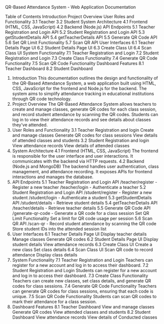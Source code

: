 QR-Based Attendance System - Web Application Documentation

Table of Contents
Introduction
Project Overview
User Roles and Functionality
3.1 Teacher
3.2 Student
System Architecture
4.1 Frontend (HTML, CSS, JavaScript)
4.2 Backend (Node.js)
API Endpoints
5.1 Teacher Registration and Login API
5.2 Student Registration and Login API
5.3 getStudentDetails API
5.4 getTeacherDetails API
5.5 Generate QR Code API
5.6 Set QR Limit Functionality
5.7 Scan QR API
User Interfaces
6.1 Teacher Details Page UI
6.2 Student Details Page UI
6.3 Create Class UI
6.4 Scan Class UI
System Functionality
7.1 Teacher Registration and Login
7.2 Student Registration and Login
7.3 Create Class Functionality
7.4 Generate QR Code Functionality
7.5 Scan QR Code Functionality
Dashboard Features
8.1 Teacher Dashboard
8.2 Student Dashboard
1. Introduction
This documentation outlines the design and functionality of the QR-Based Attendance System, a web application built using HTML, CSS, JavaScript for the frontend and Node.js for the backend. The system aims to simplify attendance tracking in educational institutions through QR code technology.
2. Project Overview
The QR-Based Attendance System allows teachers to create and manage classes, generate QR codes for each class session, and record student attendance by scanning the QR codes. Students can log in to view their attendance records and see details about classes they've attended.
3. User Roles and Functionality
3.1 Teacher
Registration and login
Create and manage classes
Generate QR codes for class sessions
View details of attended classes and students
3.2 Student
Registration and login
View attendance records
View details of attended classes
4. System Architecture
4.1 Frontend (HTML, CSS, JavaScript)
The frontend is responsible for the user interface and user interactions.
It communicates with the backend via HTTP requests.
4.2 Backend (Node.js and MongoDB)
The backend handles user authentication, class management, and attendance recording.
It exposes APIs for frontend interactions and manages the database.
5. API Endpoints
5.1 Teacher Registration and Login API
/teacher/register - Register a new teacher
/teacher/login - Authenticate a teacher
5.2 Student Registration and Login API
/student/register - Register a new student
/student/login - Authenticate a student
5.3 getStudentDetails API
/student/details - Retrieve student details
5.4 getTeacherDetails API
/teacher/details - Retrieve teacher details
5.5 Generate QR Code API
/generate-qr-code - Generate a QR code for a class session
Set QR Limit Functionality
Set a limit for QR code usage per session
5.6 Scan QR API
/scan-qr - Record student attendance by scanning the QR code
Store student IDs into the attended session list
6. User Interfaces
6.1 Teacher Details Page UI
Display teacher details
Manage classes
Generate QR codes
6.2 Student Details Page UI
Display student details
View attendance records
6.3 Create Class UI
Create a new class
Set class details
6.4 Scan Class UI
Scan QR code to record attendance
Display class details
7. System Functionality
7.1 Teacher Registration and Login
Teachers can register for a new account and log in to access their dashboard.
7.2 Student Registration and Login
Students can register for a new account and log in to access their dashboard.
7.3 Create Class Functionality
Teachers can create new classes, set class details, and generate QR codes for class sessions.
7.4 Generate QR Code Functionality
Teachers can generate QR codes for class sessions, ensuring that each code is unique.
7.5 Scan QR Code Functionality
Students can scan QR codes to mark their attendance for a class session.
8. Dashboard Features
8.1 Teacher Dashboard
View and manage classes
Generate QR codes
View attended classes and students
8.2 Student Dashboard
View attendance records
View details of Conducted classes
